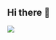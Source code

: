 ## Hi there 👋

<img src="https://github-readme-stats.vercel.app/api/top-langs/?username=Loghman-Moradi&hide_progress=true" />
